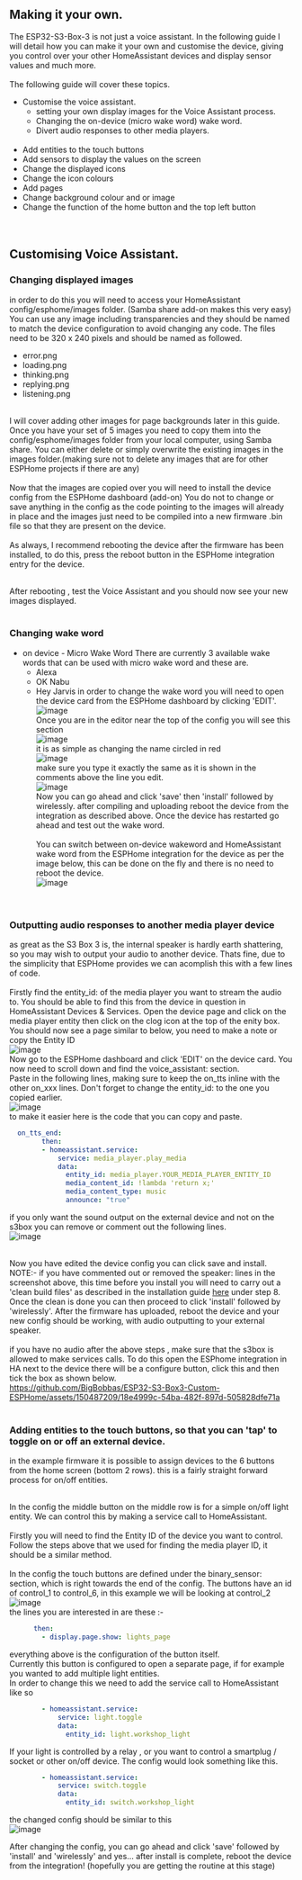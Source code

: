 ## Making it your own.
The ESP32-S3-Box-3 is not just a voice assistant. In the following guide I will detail how you can make it your own and customise the device, giving you control over your other HomeAssistant devices and display sensor values and much more.
<br><br>
The following guide will cover these topics.
* Customise the voice assistant.
   * setting your own display images for the Voice Assistant process.
   * Changing the on-device (micro wake word) wake word.
   * Divert audio responses to other media players.
<br><br>
* Add entities to the touch buttons
* Add sensors to display the values on the screen
* Change the displayed icons
* Change the icon colours
* Add pages
* Change background colour and or image
* Change the function of the home button and the top left button<br><br><br>

## Customising Voice Assistant.
### Changing displayed images
in order to do this you will need to access your HomeAssistant config/esphome/images folder. (Samba share add-on makes this very easy)
You can use any image including transparencies and they should be named to match the device configuration to avoid changing any code. The files need to be 320 x 240 pixels and should be named as followed.
* error.png
* loading.png
* thinking.png
* replying.png
* listening.png
  <br><br>
  
I will cover adding other images for page backgrounds later in this guide.
Once you have your set of 5 images you need to copy them into the config/esphome/images folder from your local computer, using Samba share. You can either delete or simply overwrite the existing images in the images folder.(making sure not to delete any images that are for other ESPHome projects if there are any)<br><br>
Now that the images are copied over you will need to install the device config from the ESPHome dashboard (add-on) You do not to change or save anything in the config as the code pointing to the images will already in place and the images just need to be compiled into a new firmware .bin file so that they are present on the device.<br><br>
As always, I recommend rebooting the device after the firmware has been installed, to do this, press the reboot button in the ESPHome integration entry for the device.<br><br>
  
After rebooting , test the Voice Assistant and you should now see your new images displayed.<br><br>
### Changing wake word
* on device - Micro Wake Word
There are currently 3 available wake words that can be used with micro wake word and these are.
  * Alexa
  * OK Nabu
  * Hey Jarvis
in order to change the wake word you will need to open the device card from the ESPHome dashboard by clicking 'EDIT'.<br>
![image](https://github.com/BigBobbas/ESP32-S3-Box3-Custom-ESPHome/assets/150487209/8ef00b76-0d09-4692-9005-75fefb9349e7)<br>
Once you are in the editor near the top of the config you will see this section<br>![image](https://github.com/BigBobbas/ESP32-S3-Box3-Custom-ESPHome/assets/150487209/0fe31a1e-093f-4b11-a651-5457a2f54b92)<br>
it is as simple as changing the name circled in red <br>![image](https://github.com/BigBobbas/ESP32-S3-Box3-Custom-ESPHome/assets/150487209/5e8899d3-7c6e-4c4d-be83-fc39876d6210)<br>
make sure you type it exactly the same as it is shown in the comments above the line you edit.<br>
![image](https://github.com/BigBobbas/ESP32-S3-Box3-Custom-ESPHome/assets/150487209/a1825d9a-706a-43e2-81d4-d9a82b2a7f4b)<br>
Now you can go ahead and click 'save' then 'install' followed by wirelessly. after compiling and uploading reboot the device from the integration as described above. Once the device has restarted go ahead and test out the wake word.<br><br>
You can switch between on-device wakeword and HomeAssistant wake word from the ESPHome integration for the device as per the image below, this can be done on the fly and there is no need to reboot the device.<br>
![image](https://github.com/BigBobbas/ESP32-S3-Box3-Custom-ESPHome/assets/150487209/5d5265fe-7692-4419-a636-6248c371cc1e)
<br><br><br>
### Outputting audio responses to another media player device
as great as the S3 Box 3 is, the internal speaker is hardly earth shattering, so you may wish to output your audio to another device. Thats fine, due to the simplicity that ESPHome provides we can acomplish this with a few lines of code.<br><br>
Firstly find the entity_id: of the media player you want to stream the audio to. You should be able to find this from the device in question in HomeAssistant Devices & Services. Open the device page and click on the media player entity then click on the clog icon at the top of the enity box. You should now see a page similar to below, you need to make a note or copy the 
Entity ID <br>![image](https://github.com/BigBobbas/ESP32-S3-Box3-Custom-ESPHome/assets/150487209/ff31a6ea-86f9-4483-a06e-c7b19ae64e77)<br>
Now go to the ESPHome dashboard and click 'EDIT' on the device card. You now need to scroll down and find the voice_assistant: section.<br>
Paste in the following lines, making sure to keep the on_tts inline with the other on_xxx lines.
Don't forget to change the entity_id: to the one you copied earlier.<br>
![image](https://github.com/BigBobbas/ESP32-S3-Box3-Custom-ESPHome/assets/150487209/27c16c06-304d-41a9-b9bb-945de94ed5cf)<br>
to make it easier here is the code that you can copy and paste.<br>
```yaml
  on_tts_end:
        then:
        - homeassistant.service:
            service: media_player.play_media
            data:
              entity_id: media_player.YOUR_MEDIA_PLAYER_ENTITY_ID
              media_content_id: !lambda 'return x;'
              media_content_type: music
              announce: "true"
```
if you only want the sound output on the external device and not on the s3box you can remove or comment out the following lines.<br>
![image](https://github.com/BigBobbas/ESP32-S3-Box3-Custom-ESPHome/assets/150487209/d72e1bc8-6100-4d8e-ae1c-9cf630c785c4)<br><br>

Now you have edited the device config you can click save and install. NOTE:- if you have commented out or removed the speaker: lines in the screenshot above, this time before you install you will need to carry out a 'clean build files' as described in the installation guide [here](<https://github.com/BigBobbas/ESP32-S3-Box3-Custom-ESPHome/blob/main/instructions/installation%20guide.md>) under step 8.<br>
Once the clean is done you can then proceed to click 'install' followed by 'wirelessly'. After the firmware has uploaded, reboot the device and your new config should be working, with audio outputting to your external speaker.<br><br>
if you have no audio after the above steps , make sure that the s3box is allowed to make services calls. To do this open the ESPhome integration in HA next to the device there will be a configure button, click this and then tick the box as shown below.<br>
https://github.com/BigBobbas/ESP32-S3-Box3-Custom-ESPHome/assets/150487209/18e4999c-54ba-482f-897d-505828dfe71a
<br><br>
### Adding entities to the touch buttons, so that you can 'tap' to toggle on or off an external device.
in the example firmware it is possible to assign devices to the 6 buttons from the home screen (bottom 2 rows). this is a fairly straight forward process for on/off entities.<br><br>

In the config the middle button on the middle row is for a simple on/off light entity. We can control this by making a service call to HomeAssistant.<br><br> 
Firstly you will need to find the Entity ID of the device you want to control. Follow the steps above that we used for finding the media player ID, it should be a similar method.<br><br>
In the config the touch buttons are defined under the binary_sensor: section, which is right towards the end of the config. The buttons have an id of control_1 to control_6, in this example we will be looking at control_2
<br>
![image](https://github.com/BigBobbas/ESP32-S3-Box3-Custom-ESPHome/assets/150487209/171547b8-d433-4bda-9367-ff2968710432)<br>
the lines you are interested in are these :-
```yaml
      then:
        - display.page.show: lights_page
```
everything above is the configuration of the button itself.<br>
Currently this button is configured to open a separate page, if for example you wanted to add multiple light entities.<br>
In order to change this we need to add the service call to HomeAssistant like so<br>
```yaml
        - homeassistant.service:
            service: light.toggle
            data:
              entity_id: light.workshop_light
```
If your light is controlled by a relay , or you want to control a smartplug / socket or other on/off device. The config would look something like this.
```yaml
        - homeassistant.service:
            service: switch.toggle
            data:
              entity_id: switch.workshop_light
```
the changed config should be similar to this <br>
![image](https://github.com/BigBobbas/ESP32-S3-Box3-Custom-ESPHome/assets/150487209/b459b975-c7af-41ba-b998-c4fe191bb057)<br>

After changing the config, you can go ahead and click 'save' followed by 'install' and 'wirelessly' and yes... after install is complete, reboot the device from the integration! (hopefully you are getting the routine at this stage)











